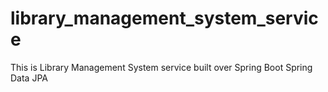 # library_management_system_service
This is Library Management System service built over Spring Boot Spring Data JPA
